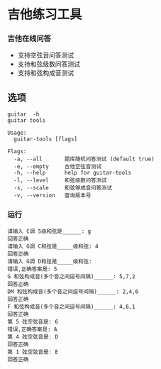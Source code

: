 # 吉他练习工具
### 吉他在线问答
- 支持空弦音问答测试
- 支持和弦级数问答测试
- 支持和弦构成音测试

## 选项
```shell
guitar  -h
guitar tools

Usage:
  guitar-tools [flags]

Flags:
  -a, --all       题库随机问答测试 (default true)
  -e, --empty     吉他空弦音测试
  -h, --help      help for guitar-tools
  -l, --level     和弦级数问答测试
  -s, --scale     和弦够成音问答测试
  -v, --version   查询版本号
```

### 运行
```text
请输入 C调 5级和弦是______: g
回答正确
请输入 G调 C和弦是_____级和弦: 4
回答正确
请输入 G调 D和弦是_____级和弦: 
错误,正确答案是: 5
G 和弦构成音(多个音之间逗号间隔)______: 5,7,2
回答正确
DM 和弦构成音(多个音之间逗号间隔)______: 2,4,6
回答正确
F 和弦构成音(多个音之间逗号间隔)______: 4,6,1
回答正确
第 5 弦空弦音是: 6
错误,正确答案是: A
第 4 弦空弦音是: D
回答正确
第 1 弦空弦音是: E
回答正确
```

